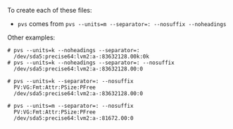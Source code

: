 To create each of these files:

* `pvs` comes from `pvs --units=m --separator=: --nosuffix --noheadings`

Other examples:

```
# pvs --units=k --noheadings --separator=:
  /dev/sda5:precise64:lvm2:a-:83632128.00k:0k
# pvs --units=k --noheadings --separator=: --nosuffix
  /dev/sda5:precise64:lvm2:a-:83632128.00:0

# pvs --units=k --separator=: --nosuffix
  PV:VG:Fmt:Attr:PSize:PFree
  /dev/sda5:precise64:lvm2:a-:83632128.00:0

# pvs --units=m --separator=: --nosuffix
  PV:VG:Fmt:Attr:PSize:PFree
  /dev/sda5:precise64:lvm2:a-:81672.00:0
```
